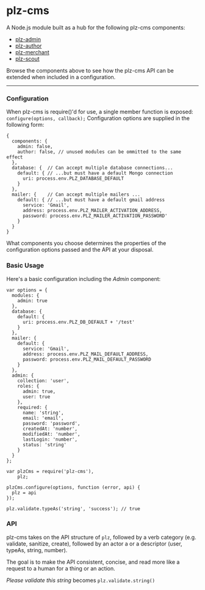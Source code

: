 # plz-cms

A Node.js module built as a hub for the following plz-cms components:

  * [plz-admin](https://github.com/gconsidine/plz-cms/wiki/admin)
  * [plz-author](https://github.com/gconsidine/plz-cms/wiki/author)
  * [plz-merchant](https://github.com/gconsidine/plz-cms/wiki/merchant)
  * [plz-scout](https://github.com/gconsidine/plz-cms/wiki/scout)

Browse the components above to see how the plz-cms API can be extended when
included in a configuration.

- - -
 
### Configuration

  When plz-cms is require()'d for use, a single member function is exposed: 
  `configure(options, callback);` Configuration options are supplied in the 
  following form:

    {
      components: {
        admin: false,
        author: false, // unused modules can be ommitted to the same effect
      },
      database: {  // Can accept multiple database connections...
        default: { // ...but must have a default Mongo connection
          uri: process.env.PLZ_DATABASE_DEFAULT
        }
      },
      mailer: {    // Can accept multiple mailers ...
        default: { // ...but must have a default gmail address
          service: 'Gmail',
          address: process.env.PLZ_MAILER_ACTIVATION_ADDRESS,
          password: process.env.PLZ_MAILER_ACTIVATION_PASSWORD'
        }
      }
    }

  What components you choose determines the properties of the configuration 
  options passed and the API at your disposal.

### Basic Usage

  Here's a basic configuration including the *Admin* component:

    var options = {
      modules: {
        admin: true
      },
      database: {
        default: {
          uri: process.env.PLZ_DB_DEFAULT + '/test'
        }
      },
      mailer: {
        default: {
          service: 'Gmail',
          address: process.env.PLZ_MAIL_DEFAULT_ADDRESS,
          password: process.env.PLZ_MAIL_DEFAULT_PASSWORD
        }
      },
      admin: {
        collection: 'user',
        roles: {
          admin: true,
          user: true
        },
        required: {
          name: 'string',
          email: 'email',
          password: 'password',
          createdAt: 'number',
          modifiedAt: 'number',
          lastLogin: 'number',
          status: 'string'
        }
      }
    };

    var plzCms = require('plz-cms'),
        plz;

    plzCms.configure(options, function (error, api) {
      plz = api
    });

    plz.validate.typeAs('string', 'success'); // true

### API

  plz-cms takes on the API structure of `plz`, followed by a verb category 
  (e.g. validate, sanitize, create), followed by an actor a or a descriptor 
  (user, typeAs, string, number).  
  
  The goal is to make the API consistent, concise, and read more like a request
  to a human for a thing or an action.

  *Please validate this string* becomes `plz.validate.string()`


